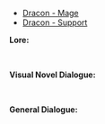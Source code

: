 - [Dracon - Mage](/pawnsDesigned/Dracon/DraconMage/)
- [Dracon - Support](/pawnsDesigned/Dracon/DraconSupport/)

**Lore:**

<br>

**Visual Novel Dialogue:**

<br>

**General Dialogue:**

<br>

